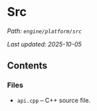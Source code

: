 # Src

_Path: `engine/platform/src`_

_Last updated: 2025-10-05_


## Contents

### Files

- `api.cpp` – C++ source file.
